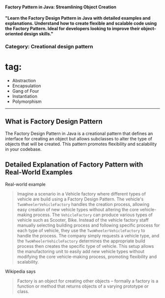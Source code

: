 #### Factory Pattern in Java: Streamlining Object Creation

#### "Learn the Factory Design Pattern in Java with detailed examples and explanations. Understand how to create flexible and scalable code using the Factory Pattern. Ideal for developers looking to improve their object-oriented design skills."
### Category: Creational design pattern

# tag:
  - Abstraction
  - Encapsulation
  - Gang of Four
  - Instantiation
  - Polymorphism
---

## What is Factory Design Pattern

The Factory Design Pattern in Java is a creational pattern that defines an interface for creating an object but allows subclasses to alter the type of objects that will be created. This pattern promotes flexibility and scalability in your codebase.

## Detailed Explanation of Factory Pattern with Real-World Examples

Real-world example

> Imagine a scenario in a Vehicle factory  where different types of vehicle are build using a Factory Design Pattern. The vehicle's `TwoWheelerVehicleFactory` handles the creation process, allowing easy creation of new vehicle types without altering the core vehicle-making process. The `VehicleFactory` can produce various types of vehicle such as Scooter, Bike. Instead of the vehicle factory staff manually selecting building process and following specific process for each type of vehicle, they use the `TwoWheelerVehicleFactory` to handle the process. The company simply requests a vehicle type, and the `TwoWheelerVehicleFactory` determines the appropriate build process  then creates the specific type of vehicle. This setup allows the manufactoring unit to easily add new vehicle types without modifying the core vehicle-making process, promoting flexibility and scalability.

Wikipedia says

> Factory is an object for creating other objects – formally a factory is a function or method that returns objects of a varying prototype or class.


